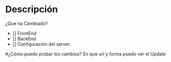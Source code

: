 # Descripción 
¿Que ha Cambiado?

- [] FrontEnd
- [] BackEnd
- [] Configuración del server.

#¿Cómo puedo probar los cambios?
En que url y forma puedo ver el Update

